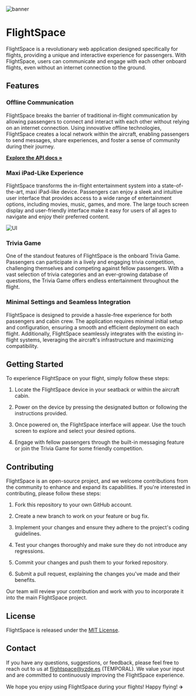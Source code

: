 ![banner](https://d112y698adiu2z.cloudfront.net/photos/production/software_thumbnail_photos/002/478/991/datas/medium.jpeg)

# FlightSpace

FlightSpace is a revolutionary web application designed specifically for flights, providing a unique and interactive experience for passengers. With FlightSpace, users can communicate and engage with each other onboard flights, even without an internet connection to the ground.

## Features

### Offline Communication

FlightSpace breaks the barrier of traditional in-flight communication by allowing passengers to connect and interact with each other without relying on an internet connection. Using innovative offline technologies, FlightSpace creates a local network within the aircraft, enabling passengers to send messages, share experiences, and foster a sense of community during their journey.

[**Explore the API docs »**](https://docs.flightspace.tech/)

### Maxi iPad-Like Experience

FlightSpace transforms the in-flight entertainment system into a state-of-the-art, maxi iPad-like device. Passengers can enjoy a sleek and intuitive user interface that provides access to a wide range of entertainment options, including movies, music, games, and more. The large touch screen display and user-friendly interface make it easy for users of all ages to navigate and enjoy their preferred content.

![UI](https://d112y698adiu2z.cloudfront.net/photos/production/software_photos/002/481/358/datas/original.png)

### Trivia Game

One of the standout features of FlightSpace is the onboard Trivia Game. Passengers can participate in a lively and engaging trivia competition, challenging themselves and competing against fellow passengers. With a vast selection of trivia categories and an ever-growing database of questions, the Trivia Game offers endless entertainment throughout the flight.

### Minimal Settings and Seamless Integration

FlightSpace is designed to provide a hassle-free experience for both passengers and cabin crew. The application requires minimal initial setup and configuration, ensuring a smooth and efficient deployment on each flight. Additionally, FlightSpace seamlessly integrates with the existing in-flight systems, leveraging the aircraft's infrastructure and maximizing compatibility.

## Getting Started

To experience FlightSpace on your flight, simply follow these steps:

1. Locate the FlightSpace device in your seatback or within the aircraft cabin.

2. Power on the device by pressing the designated button or following the instructions provided.

3. Once powered on, the FlightSpace interface will appear. Use the touch screen to explore and select your desired options.

4. Engage with fellow passengers through the built-in messaging feature or join the Trivia Game for some friendly competition.

## Contributing

FlightSpace is an open-source project, and we welcome contributions from the community to enhance and expand its capabilities. If you're interested in contributing, please follow these steps:

1. Fork this repository to your own GitHub account.

2. Create a new branch to work on your feature or bug fix.

3. Implement your changes and ensure they adhere to the project's coding guidelines.

4. Test your changes thoroughly and make sure they do not introduce any regressions.

5. Commit your changes and push them to your forked repository.

6. Submit a pull request, explaining the changes you've made and their benefits.

Our team will review your contribution and work with you to incorporate it into the main FlightSpace project.

## License

FlightSpace is released under the [MIT License](LICENSE).

## Contact

If you have any questions, suggestions, or feedback, please feel free to reach out to us at flightspace@yzde.es (TEMPORAL). We value your input and are committed to continuously improving the FlightSpace experience.

We hope you enjoy using FlightSpace during your flights! Happy flying! ✈️
